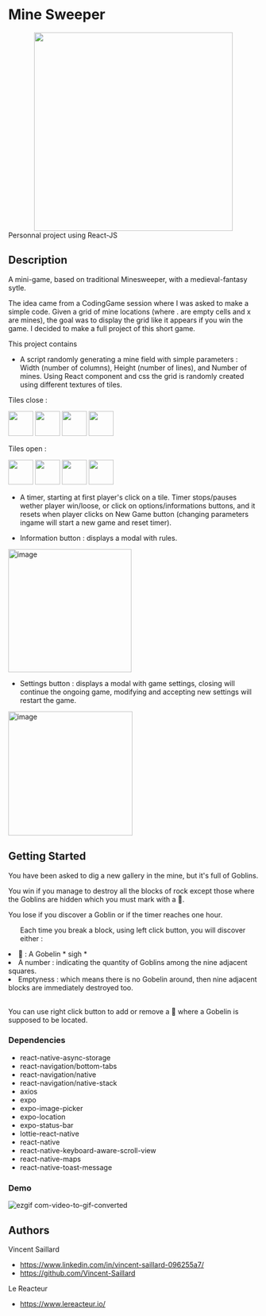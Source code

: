 # Mine Sweeper
<div align=center>
  <a href="https://mine-sweeper-online.netlify.app/" target="_blank"><img src="https://github.com/Vincent-Saillard/minesweeper/assets/144067650/c7e6e8e8-3096-41c3-b1ec-7eedad9b9efa" width="400" height="400" margin-bottom="10px"/></a>
</div>
Personnal project using React-JS

## Description

A mini-game, based on traditional Minesweeper, with a medieval-fantasy sytle.

The idea came from a CodingGame session where I was asked to make a simple code. Given a grid of mine locations (where . are empty cells and x are mines), the goal was to display the grid like it appears if you win the game.
I decided to make a full project of this short game.

This project contains

- A script randomly generating a mine field with simple parameters : Width (number of columns), Height (number of lines), and Number of mines.
Using React component and css the grid is randomly created using different textures of tiles.
<p>Tiles close :</p>
<div>
  <img src="https://github.com/Vincent-Saillard/minesweeper/assets/144067650/3b2f7851-9f95-4eed-b05b-b6813e2e8f80" width="50" height="50"/>
  <img src="https://github.com/Vincent-Saillard/minesweeper/assets/144067650/966bed8d-691f-4c12-993b-b5064272a8f5" width="50" height="50"/>
  <img src="https://github.com/Vincent-Saillard/minesweeper/assets/144067650/6e01a903-ff99-47b2-9c77-bab3318b65d8" width="50" height="50"/>
  <img src="https://github.com/Vincent-Saillard/minesweeper/assets/144067650/7b0161aa-00ac-4a54-925d-2b1879308c45" width="50" height="50"/>
</div>
<p>Tiles open :</p>
<div>
  <img src="https://github.com/Vincent-Saillard/minesweeper/assets/144067650/d28eb94a-d3eb-4ba6-94fe-f5dea5c10946" width="50" height="50"/>
  <img src="https://github.com/Vincent-Saillard/minesweeper/assets/144067650/663961e4-ba88-4312-83e8-93677718b86b" width="50" height="50"/>
  <img src="https://github.com/Vincent-Saillard/minesweeper/assets/144067650/d559147b-82cb-4877-b480-59d8cf1cd86d" width="50" height="50"/>
  <img src="https://github.com/Vincent-Saillard/minesweeper/assets/144067650/c09dae93-8afc-4089-a097-30bf1f833a5f" width="50" height="50"/>
</div>

- A timer, starting at first player's click on a tile.
Timer stops/pauses wether player win/loose, or click on options/informations buttons, and it resets when player clicks on New Game button (changing parameters ingame will start a new game and reset timer).

- Information button : displays a modal with rules.
<img width="248" alt="image" src="https://github.com/Vincent-Saillard/minesweeper/assets/144067650/6b16e4fd-5777-4cd7-bfdd-06f8bccf4fdf">

- Settings button : displays a modal with game settings, closing will continue the ongoing game, modifying and accepting new settings will restart the game.
<img width="250" alt="image" src="https://github.com/Vincent-Saillard/minesweeper/assets/144067650/e489d511-cd47-4b6c-a276-f168fade30dd">


## Getting Started

<p>
                      You have been asked to dig a new gallery in the mine, but
                      it's full of Goblins.
                    </p>
                    <p>
                      You win if you manage to destroy all the blocks of rock
                      except those where the Goblins are hidden which you must
                      mark with a 🚩.
                    </p>
                    <p>
                      You lose if you discover a Goblin or if the timer reaches
                      one hour.
                    </p>
                   <ul>
                      Each time you <span>break a block</span>, using
                      <span>left click </span>button, you will discover either :
                    </ul>
                    <li>🧌 : A Gobelin * sigh *</li>
                    <li>
                      <span>A number</span> : indicating the quantity of Goblins
                      among the nine adjacent squares.
                    </li>
                    <li>
                      <span>Emptyness</span> : which means there is no Gobelin
                      around, then nine adjacent blocks are immediately
                      destroyed too.
                    </li>
                    </br>
                    <p>
                      You can use <span>right click</span> button to add or
                      remove a 🚩 where a Gobelin is supposed to be located.
                    </p>
                

### Dependencies

- react-native-async-storage
- react-navigation/bottom-tabs
- react-navigation/native
- react-navigation/native-stack
- axios
- expo
- expo-image-picker
- expo-location
- expo-status-bar
- lottie-react-native
- react-native
- react-native-keyboard-aware-scroll-view
- react-native-maps
- react-native-toast-message

### Demo

![ezgif com-video-to-gif-converted](https://github.com/Vincent-Saillard/airbnb-app_react-native/assets/144067650/11b478c5-4305-492f-b160-babee2da4254)

## Authors

Vincent Saillard

- https://www.linkedin.com/in/vincent-saillard-096255a7/
- https://github.com/Vincent-Saillard

Le Reacteur

- https://www.lereacteur.io/

